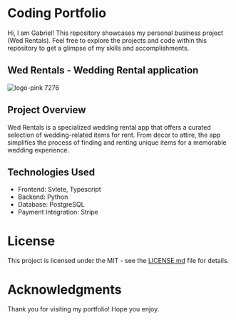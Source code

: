 # Coding Portfolio

Hi, I am Gabriel! This repository showcases my personal business project (Wed Rentals). Feel free to explore the projects and code within this repository to get a glimpse of my skills and accomplishments.

## Wed Rentals - Wedding Rental application
![logo-pink 7276](https://github.com/gabefamodu/Block-2-Project-/assets/61390421/68b921ba-2208-49c9-961f-f9668ef983a5)



## Project Overview

Wed Rentals is a specialized wedding rental app that offers a curated selection of wedding-related items for rent. From decor to attire, the app simplifies the process of finding and renting unique items for a memorable wedding experience.

## Technologies Used
- Frontend: Svlete, Typescript
- Backend: Python
- Database: PostgreSQL
- Payment Integration: Stripe

# License

This project is licensed under the MIT - see the [LICENSE.md](LICENSE.md) file for details.

# Acknowledgments

Thank you for visiting my portfolio! Hope you enjoy. 
